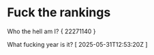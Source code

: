 # Fuck the rankings

Who the hell am I?
{ 22271140 }

What fucking year is it?
[ 2025-05-31T12:53:20Z ]
